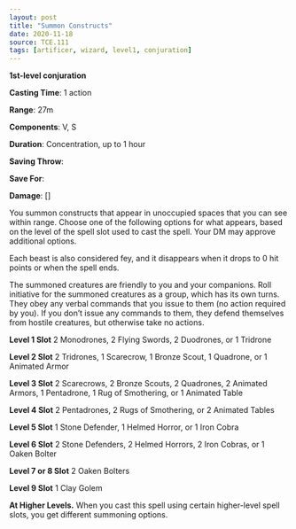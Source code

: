 ```yaml
---
layout: post
title: "Summon Constructs"
date: 2020-11-18
source: TCE.111
tags: [artificer, wizard, level1, conjuration]
---
```


**1st-level conjuration**

**Casting Time**: 1 action

**Range**: 27m

**Components**: V, S

**Duration**: Concentration, up to 1 hour

**Saving Throw**:

**Save For**:

**Damage**: []

You summon constructs that appear in unoccupied spaces that you can see within range. Choose one of the following options for what appears, based on the level of the spell slot used to cast the spell. Your DM may approve additional options.

Each beast is also considered fey, and it disappears when it drops to 0 hit points or when the spell ends.

The summoned creatures are friendly to you and your companions. Roll initiative for the summoned creatures as a group, which has its own turns. They obey any verbal commands that you issue to them (no action required by you). If you don’t issue any commands to them, they defend themselves from hostile creatures, but otherwise take no actions.

**Level 1 Slot** 2 Monodrones, 2 Flying Swords, 2 Duodrones, or 1 Tridrone

**Level 2 Slot** 2 Tridrones, 1 Scarecrow, 1 Bronze Scout, 1 Quadrone, or 1 Animated Armor

**Level 3 Slot** 2 Scarecrows, 2 Bronze Scouts, 2 Quadrones, 2 Animated Armors, 1 Pentadrone, 1 Rug of Smothering, or 1 Animated Table

**Level 4 Slot** 2 Pentadrones, 2 Rugs of Smothering, or 2 Animated Tables

**Level 5 Slot** 1 Stone Defender, 1 Helmed Horror, or 1 Iron Cobra

**Level 6 Slot** 2 Stone Defenders, 2 Helmed Horrors, 2 Iron Cobras, or 1 Oaken Bolter

**Level 7 or 8 Slot** 2 Oaken Bolters

**Level 9 Slot** 1 Clay Golem

**At Higher Levels.** When you cast this spell using certain higher-level spell slots, you get different summoning options.